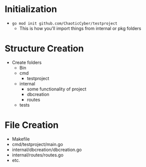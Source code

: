 
# Initialization
- `go mod init github.com/ChaoticCyber/testproject`
	- This is how you'll import things from internal or pkg folders

# Structure Creation
- Create folders
	- Bin
	- cmd
		- testproject
	- internal
		- some functionality of project
		- dbcreation
		- routes
	- tests

# File Creation
- Makefile
- cmd/testproject/main.go
- internal/dbcreation/dbcreation.go
- internal/routes/routes.go
- etc.

